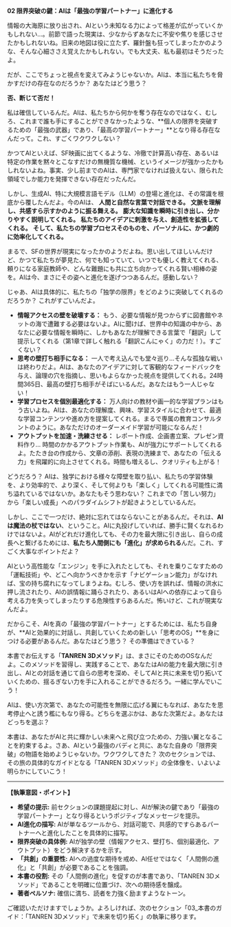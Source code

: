 **02 限界突破の鍵：AIは「最強の学習パートナー」に進化する**

情報の大海原に放り出され、AIという未知なる力によって格差が広がっていくかもしれない…。前節で語った現実は、少なからずあなたに不安や焦りを感じさせたかもしれないね。旧来の地図は役に立たず、羅針盤も狂ってしまったかのような、そんな心細ささえ覚えたかもしれない。でも大丈夫、私も最初はそうだったよ。

だが、ここでちょっと視点を変えてみようじゃないか。AIは、本当に私たちを脅かすだけの存在なのだろうか？ あなたはどう思う？

**否、断じて否だ！**

私は確信しているんだ。AIは、私たちから何かを奪う存在なのではなく、むしろ、これまで誰も手にすることができなかったような、**個人の限界を突破するための「最強の武器」であり、「最高の学習パートナー」**となり得る存在なんだって。これ、すごくワクワクしない？

かつてAIといえば、SF映画に出てくるような、冷徹で計算高い存在、あるいは特定の作業を黙々とこなすだけの無機質な機械、というイメージが強かったかもしれないよね。事実、少し前までのAIは、専門家でなければ扱えない、限られた領域でしか能力を発揮できない存在だったんだ。

しかし、生成AI、特に大規模言語モデル（LLM）の登場と進化は、その常識を根底から覆したんだよ。今のAIは、
**人間と自然な言葉で対話できる。**
**文脈を理解し、共感すら示すかのように振る舞える。**
**膨大な知識を瞬時に引き出し、分かりやすく説明してくれる。**
**私たちのアイデアに刺激を与え、創造性を拡張してくれる。**
**そして、私たちの学習プロセスそのものを、パーソナルに、かつ劇的に効率化してくれる。**

まるで、SFの世界が現実になったかのようだよね。思い出してほしいんだけど、かつて私たちが夢見た、何でも知っていて、いつでも優しく教えてくれる、頼りになる家庭教師や、どんな難題にも共に立ち向かってくれる賢い相棒の姿を。AIは今、まさにその姿へと進化を遂げつつあるんだ。感動しない？

じゃあ、AIは具体的に、私たちの「独学の限界」をどのように突破してくれるのだろうか？ これがすごいんだよ。

*   **情報アクセスの壁を破壊する：** もう、必要な情報が見つからずに図書館やネットの海で遭難する必要はないよ。AIに聞けば、世界中の知識の中から、あなたに必要な情報を瞬時に、しかもあなたが理解できる言葉で「翻訳」して提示してくれる（第1章で詳しく触れる「翻訳こんにゃく」の力だ！）。すごくない？
*   **思考の壁打ち相手になる：** 一人で考え込んでも堂々巡り…そんな孤独な戦いは終わりだよ。AIは、あなたのアイデアに対して客観的なフィードバックを与え、論理の穴を指摘し、思いもよらなかった視点を提供してくれる。24時間365日、最高の壁打ち相手がそばにいるんだ。あなたはもう一人じゃない！
*   **学習プロセスを個別最適化する：** 万人向けの教材や画一的な学習プランはもう古いよね。AIは、あなたの理解度、興味、学習スタイルに合わせて、最適な学習コンテンツや進め方を提案してくれる。まるで専属の教育コンサルタントのように。あなただけのオーダーメイド学習が可能になるんだ！
*   **アウトプットを加速・洗練させる：** レポート作成、企画書立案、プレゼン資料作り… 時間のかかるアウトプット作業も、AIが強力にサポートしてくれるよ。たたき台の作成から、文章の添削、表現の洗練まで、あなたの「伝える力」を飛躍的に向上させてくれる。時間も増えるし、クオリティも上がる！

どうだろう？ AIは、独学における様々な障壁を取り払い、私たちの学習体験を、より効率的で、より深く、そして何よりも「楽しく」してくれる可能性に満ち溢れているではないか。あなたもそう思わない？ これまでの「苦しい努力」から「楽しい成長」へのパラダイムシフトが起きようとしているんだ。

しかし、ここで一つだけ、絶対に忘れてはならないことがあるんだ。それは、**AIは魔法の杖ではない**、ということ。AIに丸投げしていれば、勝手に賢くなれるわけではないよ。AIがどれだけ進化しても、その力を最大限に引き出し、自らの成長へと繋げるためには、**私たち人間側にも「進化」が求められる**んだ。これ、すごく大事なポイントだよ？

AIという高性能な「エンジン」を手に入れたとしても、それを乗りこなすための「運転技術」や、どこへ向かうべきかを示す「ナビゲーション能力」がなければ、宝の持ち腐れになってしまうよね。むしろ、使い方を誤れば、情報の洪水に押し流されたり、AIの誤情報に踊らされたり、あるいはAIへの依存によって自ら考える力を失ってしまったりする危険性すらあるんだ。怖いけど、これが現実なんだよ。

だからこそ、AIを真の「最強の学習パートナー」とするためには、私たち自身が、**AIと効果的に対話し、共創していくための新しい「思考のOS」**を身につける必要があるんだ。あなたはどう思う？ その準備はできている？

本書でお伝えする「**TANREN 3Dメソッド**」は、まさにそのためのOSなんだよ。このメソッドを習得し、実践することで、あなたはAIの能力を最大限に引き出し、AIとの対話を通じて自らの思考を深め、そしてAIと共に未来を切り拓いていくための、揺るぎない力を手に入れることができるだろう。一緒に学んでいこう！

AIは、使い方次第で、あなたの可能性を無限に広げる翼にもなれば、あなたを思考停止へと誘う檻にもなり得る。どちらを選ぶかは、あなた次第だよ。あなたはどっちを選ぶ？

本書は、あなたがAIと共に輝かしい未来へと飛び立つための、力強い翼となることを約束するよ。さあ、AIという最強のバディと共に、あなた自身の「限界突破」の物語を始めようじゃないか。ワクワクしてきた？ 次のセクションでは、その旅の具体的なガイドとなる「TANREN 3Dメソッド」の全体像を、いよいよ明らかにしていこう！

---

**【執筆意図・ポイント】**

*   **希望の提示:** 前セクションの課題提起に対し、AIが解決の鍵であり「最強の学習パートナー」となり得るというポジティブなメッセージを提示。
*   **AI進化の描写:** AIが単なるツールから、対話可能で、共感的ですらあるパートナーへと進化したことを具体的に描写。
*   **限界突破の具体例:** AIが独学の壁（情報アクセス、壁打ち、個別最適化、アウトプット）をどう解決するかを示す。
*   **「共創」の重要性:** AIへの過度な期待を戒め、AI任せではなく「人間側の進化」と「共創」が必要であることを強調。
*   **本書の役割:** その「人間側の進化」を促すのが本書であり、「TANREN 3Dメソッド」であることを明確に位置づけ、次への期待感を醸成。
*   **著者ペルソナ:** 確信に満ち、読者を力強く励ますようなトーン。

ご確認いただけますでしょうか。よろしければ、次のセクション「03_本書のガイド：「TANREN 3Dメソッド」で未来を切り拓く」の執筆に移ります。